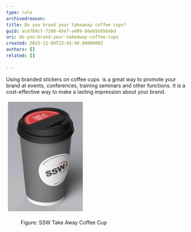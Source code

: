 ```yaml
---
type: rule
archivedreason: 
title: Do you brand your takeaway coffee cups?
guid: ace7b9cf-7280-45ef-a489-66eb5e956ebd
uri: do-you-brand-your-takeaway-coffee-cups
created: 2015-12-09T23:43:40.0000000Z
authors: []
related: []

---
```



<p>Using branded stickers on coffee cups  is a great way to promote your brand at events, conferences, training seminars and other functions. It is a cost-effective way to make a lasting impression about your brand. </p><dl class="ssw15-rteElement-ImageArea">​​​​​​<img alt="ssw-coffee-cup.png" src="ssw-coffee-cup.png" style="margin:5px;width:205px;" /><br></dl><dd class="ssw15-rteElement-FigureNormal">​​​Figure: SSW Take Away Coffee Cup<br></dd>
<br><excerpt class='endintro'></excerpt><br>



